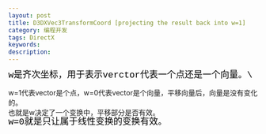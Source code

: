 ```yaml
---
layout: post
title: D3DXVec3TransformCoord [projecting the result back into w=1]
category: 编程开发
tags: DirectX
keywords: 
description: 
---
```


<span
style="widows:2;text-transform:none;text-indent:0px;font:18px/21px verdana, 'courier new';white-space:normal;orphans:2;letter-spacing:normal;color:#000000;word-spacing:0px;-webkit-text-size-adjust:auto;-webkit-text-stroke-width:0px;">w是齐次坐标，用于表示verctor代表一个点还是一个向量。\

w=1代表vector是个点，w=0代表vector是个向量，平移向量后，向量是没有变化的。\
 也就是w决定了一个变换中，平移部分是否有效。</span>\
 <span
style="widows:2;text-transform:none;text-indent:0px;font:18px/21px verdana, 'courier new';white-space:normal;orphans:2;letter-spacing:normal;color:#000000;word-spacing:0px;-webkit-text-size-adjust:auto;-webkit-text-stroke-width:0px;">w=0就是只让属于线性变换的变换有效。</span>







